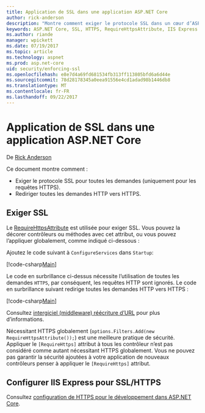 ```yaml
---
title: Application de SSL dans une application ASP.NET Core
author: rick-anderson
description: "Montre comment exiger le protocole SSL dans un cœur d’ASP.NET web app"
keywords: ASP.NET Core, SSL, HTTPS, RequireHttpsAttribute, IIS Express
ms.author: riande
manager: wpickett
ms.date: 07/19/2017
ms.topic: article
ms.technology: aspnet
ms.prod: asp.net-core
uid: security/enforcing-ssl
ms.openlocfilehash: e8e7d4a69fd681534fb313ff113805bfd6a6d44e
ms.sourcegitcommit: 78d28178345a0eea91556e4cd1adad98b1446db8
ms.translationtype: MT
ms.contentlocale: fr-FR
ms.lasthandoff: 09/22/2017
---
```

# <a name="enforcing-ssl-in-an-aspnet-core-app"></a>Application de SSL dans une application ASP.NET Core

De [Rick Anderson](https://twitter.com/RickAndMSFT)

Ce document montre comment :

- Exiger le protocole SSL pour toutes les demandes (uniquement pour les requêtes HTTPS).
- Rediriger toutes les demandes HTTP vers HTTPS.

## <a name="require-ssl"></a>Exiger SSL

Le [RequireHttpsAttribute](https://docs.microsoft.com/aspnet/core/api/microsoft.aspnetcore.mvc.requirehttpsattribute) est utilisée pour exiger SSL. Vous pouvez la décorer contrôleurs ou méthodes avec cet attribut, ou vous pouvez l’appliquer globalement, comme indiqué ci-dessous :

Ajoutez le code suivant à `ConfigureServices` dans `Startup`:

[!code-csharp[Main](authentication/accconfirm/sample/WebApp1/Startup.cs?name=snippet2&highlight=4-)]

Le code en surbrillance ci-dessus nécessite l’utilisation de toutes les demandes `HTTPS`, par conséquent, les requêtes HTTP sont ignorés. Le code en surbrillance suivant redirige toutes les demandes HTTP vers HTTPS :

[!code-csharp[Main](authentication/accconfirm/sample/WebApp1/Startup.cs?name=snippet_AddRedirectToHttps&highlight=7-)]

Consultez [intergiciel (middleware) réécriture d’URL](xref:fundamentals/url-rewriting) pour plus d’informations.

Nécessitant HTTPS globalement (`options.Filters.Add(new RequireHttpsAttribute());`) est une meilleure pratique de sécurité. Appliquer le `[RequireHttps]` attribut à tous les contrôleur n’est pas considéré comme autant nécessitant HTTPS globalement. Vous ne pouvez pas garantir la sécurité ajoutées à votre application de nouveaux contrôleurs penser à appliquer le `[RequireHttps]` attribut.

## <a name="set-up-iis-express-for-sslhttps"></a>Configurer IIS Express pour SSL/HTTPS

Consultez [configuration de HTTPS pour le développement dans ASP.NET Core](xref:security/https#iisxpress).
